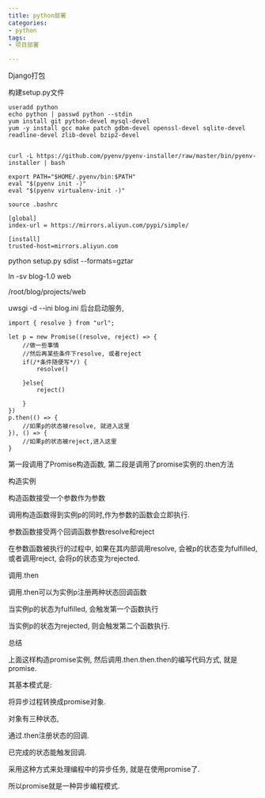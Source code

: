 ```yaml
---
title: python部署
categories: 
- python
tags:
- 项目部署

---
```


Django打包

构建setup.py文件















```
useradd python
echo python | passwd python --stdin
yum install git python-devel mysql-devel
yum -y install gcc make patch gdbm-devel openssl-devel sqlite-devel readline-devel zlib-devel bzip2-devel


curl -L https://github.com/pyenv/pyenv-installer/raw/master/bin/pyenv-installer | bash
```

```
export PATH="$HOME/.pyenv/bin:$PATH"
eval "$(pyenv init -)"
eval "$(pyenv virtualenv-init -)"
```

```
source .bashrc 

[global]
index-url = https://mirrors.aliyun.com/pypi/simple/

[install]
trusted-host=mirrors.aliyun.com
```

python setup.py sdist --formats=gztar

ln -sv blog-1.0 web

/root/blog/projects/web

uwsgi -d --ini blog.ini  后台启动服务, 

```
import { resolve } from "url";

let p = new Promise((resolve, reject) => {
    //做一些事情
    //然后再某些条件下resolve, 或者reject
    if(/*条件随便写*/) {
        resolve()

    }else{
        reject()

    }
})
p.then(() => {
    //如果p的状态被resolve, 就进入这里
}), () => {
    //如果p的状态被reject,进入这里
}
```

第一段调用了Promise构造函数, 第二段是调用了promise实例的.then方法

构造实例

构造函数接受一个参数作为参数

调用构造函数得到实例p的同时,作为参数的函数会立即执行.

参数函数接受两个回调函数参数resolve和reject

在参数函数被执行的过程中, 如果在其内部调用resolve, 会被p的状态变为fulfilled, 或者调用reject, 会将p的状态变为rejected.

调用.then

调用.then可以为实例p注册两种状态回调函数

当实例p的状态为fulfilled, 会触发第一个函数执行

当实例p的状态为rejected, 则会触发第二个函数执行.

总结

上面这样构造promise实例, 然后调用.then.then.then的编写代码方式, 就是promise.

其基本模式是:

将异步过程转换成promise对象.

对象有三种状态, 

通过.then注册状态的回调.

已完成的状态能触发回调.

采用这种方式来处理编程中的异步任务, 就是在使用promise了.

所以promise就是一种异步编程模式.


